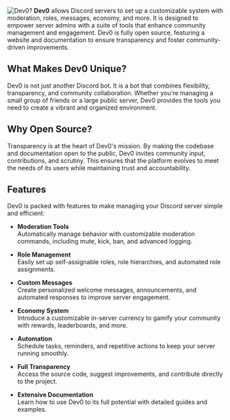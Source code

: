 ![Dev0?](/assets/Banners/Dev0.png)
**Dev0** allows Discord servers to set up a customizable system with moderation, roles, messages, economy, and more. It is designed to empower server admins with a suite of tools that enhance community management and engagement. Dev0 is fully open source, featuring a website and documentation to ensure transparency and foster community-driven improvements.

## What Makes Dev0 Unique?
Dev0 is not just another Discord bot. It is a bot that combines flexibility, transparency, and community collaboration. Whether you're managing a small group of friends or a large public server, Dev0 provides the tools you need to create a vibrant and organized environment.

## Why Open Source?
Transparency is at the heart of Dev0's mission. By making the codebase and documentation open to the public, Dev0 invites community input, contributions, and scrutiny. This ensures that the platform evolves to meet the needs of its users while maintaining trust and accountability.

## Features
Dev0 is packed with features to make managing your Discord server simple and efficient:

- **Moderation Tools**  
  Automatically manage behavior with customizable moderation commands, including mute, kick, ban, and advanced logging.

- **Role Management**  
  Easily set up self-assignable roles, role hierarchies, and automated role assignments.

- **Custom Messages**  
  Create personalized welcome messages, announcements, and automated responses to improve server engagement.

- **Economy System**  
  Introduce a customizable in-server currency to gamify your community with rewards, leaderboards, and more.

- **Automation**  
  Schedule tasks, reminders, and repetitive actions to keep your server running smoothly.

- **Full Transparency**  
  Access the source code, suggest improvements, and contribute directly to the project.

- **Extensive Documentation**  
  Learn how to use Dev0 to its full potential with detailed guides and examples.
